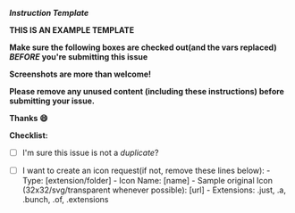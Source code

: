 _**Instruction Template**_

**THIS IS AN EXAMPLE TEMPLATE**

**Make sure the following boxes are checked out(and the vars replaced) *BEFORE* you're submitting this issue**

**Screenshots are more than welcome!**

**Please remove any unused content (including these instructions) before submitting your issue.**

**Thanks :smile:**

**Checklist:**

- [ ] I'm sure this issue is not a *duplicate*?
- [ ] I want to create an icon request(if not, remove these lines below):
      - Type: [extension/folder]
      - Icon Name: [name]
      - Sample original Icon (32x32/svg/transparent whenever possible): [url]
      - Extensions: .just, .a, .bunch, .of, .extensions

